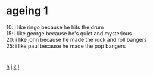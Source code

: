 # ageing 1

10: i like ringo because he hits the drum  
15: i like george because he's quiet and mysterious  
20: i like john because he made the rock and roll bangers  
25: i like paul because he made the pop bangers


#

[h](./3-0.md) [j](./4-1.md) [k](./4--1.md) [l](./5-0.md)
